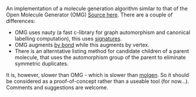 An implementation of a molecule generation algorithm similar to that of the Open Molecule Generator (OMG) [Source here](http://sourceforge.net/p/openmg/wiki/Home). There are a couple of differences:

- OMG uses nauty (a fast c-library for graph automorphism and canonical labelling computation), this uses [signatures](https://github.com/gilleain/signatures).
- OMG augments [by bond](http://gilleain.blogspot.com/2012/09/open-molecule-generators-algorithm.html) while this augments by vertex.
- There is an alterntative listing method for candidate children of a parent molecule, that uses the automorphism group of the parent to eliminate symmetric duplicates.

It is, however, slower than OMG - which is slower than [molgen](http://molgen.de/?src=documents/molgen5.html). So it should be considered as a proof-of-concept rather than a useable tool (for now...). Comments and suggestions are welcome.
